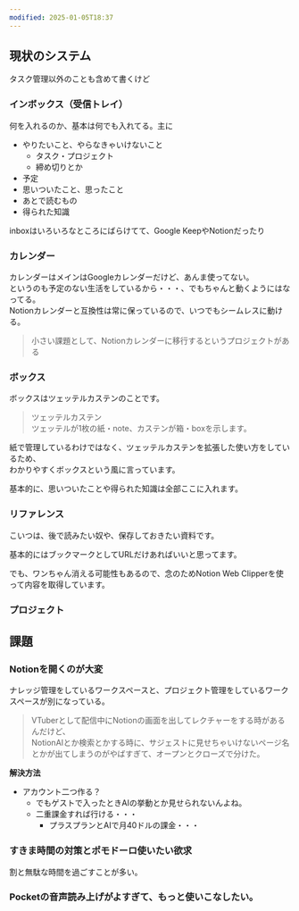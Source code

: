 ```yaml
---
modified: 2025-01-05T18:37
---
```

  

## 現状のシステム

タスク管理以外のことも含めて書くけど

  

### インボックス（受信トレイ）

何を入れるのか、基本は何でも入れてる。主に

- やりたいこと、やらなきゃいけないこと
    - タスク・プロジェクト
    - 締め切りとか
- 予定
- 思いついたこと、思ったこと
- あとで読むもの
- 得られた知識

  

inboxはいろいろなところにばらけてて、Google KeepやNotionだったり

  

### カレンダー

カレンダーはメインはGoogleカレンダーだけど、あんま使ってない。  
というのも予定のない生活をしているから・・・、でもちゃんと動くようにはなってる。  
Notionカレンダーと互換性は常に保っているので、いつでもシームレスに動ける。  

> 小さい課題として、Notionカレンダーに移行するというプロジェクトがある

  

  

### ボックス

ボックスはツェッテルカステンのことです。

> ツェッテルカステン  
> ツェッテルが1枚の紙・note、カステンが箱・boxを示します。  

紙で管理しているわけではなく、ツェッテルカステンを拡張した使い方をしているため、  
わかりやすくボックスという風に言っています。  

基本的に、思いついたことや得られた知識は全部ここに入れます。

  

  

### リファレンス

こいつは、後で読みたい奴や、保存しておきたい資料です。

基本的にはブックマークとしてURLだけあればいいと思ってます。

でも、ワンちゃん消える可能性もあるので、念のためNotion Web Clipperを使って内容を取得しています。

  

### プロジェクト

  

  

  

  

  

## 課題

### Notionを開くのが大変

ナレッジ管理をしているワークスペースと、プロジェクト管理をしているワークスペースが別になっている。

> VTuberとして配信中にNotionの画面を出してレクチャーをする時があるんだけど、  
> NotionAIとか検索とかする時に、サジェストに見せちゃいけないページ名とかが出てしまうのがやばすぎて、オープンとクローズで分けた。  

  

**解決方法**

- アカウント二つ作る？
    - でもゲストで入ったときAIの挙動とか見せられないんよね。
    - 二重課金すれば行ける・・・
        - プラスプランとAIで月40ドルの課金・・・

  

  

### すきま時間の対策とポモドーロ使いたい欲求

割と無駄な時間を過ごすことが多い。

  

  

### Pocketの音声読み上げがよすぎて、もっと使いこなしたい。
